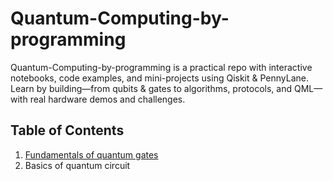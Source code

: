 # Quantum-Computing-by-programming
Quantum-Computing-by-programming is a practical repo with interactive notebooks, code examples, and mini-projects using Qiskit &amp; PennyLane. Learn by building—from qubits &amp; gates to algorithms, protocols, and QML—with real hardware demos and challenges. 
## Table of Contents
1. [Fundamentals of quantum gates](https://github.com/rasenani/Quantum-computing-by-programming/tree/Fundamentals-of-quantum-gates)
2. Basics of quantum circuit
